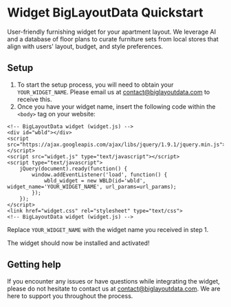 # Widget BigLayoutData Quickstart

User-friendly furnishing widget for your apartment layout.
We leverage AI and a database of floor plans to curate furniture sets from local stores that align with users&#039; layout, budget, and style preferences.

## Setup

1. To start the setup process, you will need to obtain your `YOUR_WIDGET_NAME`. Please email us at contact@biglayoutdata.com to receive this.
2. Once you have your widget name, insert the following code within the `<body>` tag on your website:

```
<!-- BigLayoutData widget (widget.js) -->
<div id="wbld"></div>
<script src="https://ajax.googleapis.com/ajax/libs/jquery/1.9.1/jquery.min.js"></script>
<script src="widget.js" type="text/javascript"></script>
<script type="text/javascript">
    jQuery(document).ready(function() {
        window.addEventListener('load', function() {
            wbld_widget = new WBLD(id='wbld', widget_name='YOUR_WIDGET_NAME', url_params=url_params);
        });
    });
</script>
<link href="widget.css" rel="stylesheet" type="text/css">
<!-- BigLayoutData widget (widget.js) -->
```

Replace `YOUR_WIDGET_NAME` with the widget name you received in step 1.

The widget should now be installed and activated!

## Getting help

If you encounter any issues or have questions while integrating the widget, please do not hesitate to contact us at contact@biglayoutdata.com. We are here to support you throughout the process.
